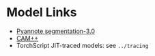 # Model Links
- [Pyannote segmentation-3.0](https://huggingface.co/pyannote/segmentation-3.0)
- [CAM++](https://modelscope.cn/models/iic/speech_campplus_sv_zh_en_16k-common_advanced)
- TorchScript JIT-traced models: see `../tracing`